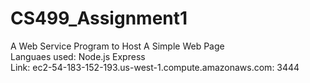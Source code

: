 # CS499_Assignment1

A Web Service Program to Host A Simple Web Page<br>
Languaes used: Node.js Express<br>
Link: ec2-54-183-152-193.us-west-1.compute.amazonaws.com: 3444
